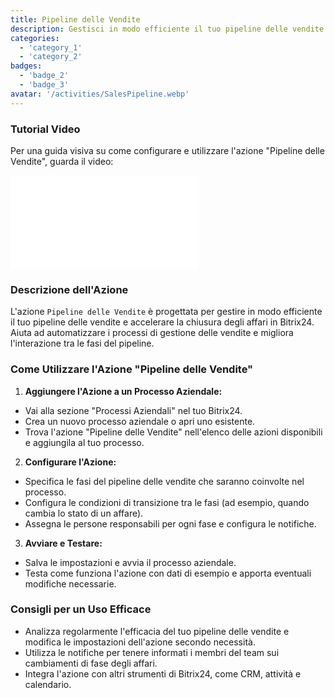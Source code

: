 ```yaml
---
title: Pipeline delle Vendite
description: Gestisci in modo efficiente il tuo pipeline delle vendite e chiudi gli affari più velocemente.
categories:
  - 'category_1'
  - 'category_2'
badges:
  - 'badge_2'
  - 'badge_3'
avatar: '/activities/SalesPipeline.webp'
---
```

### Tutorial Video

Per una guida visiva su come configurare e utilizzare l'azione "Pipeline delle Vendite", guarda il video:

<iframe
  class="aspect-video w-full mb-2 "
  src="//www.youtube.com/embed/OyzJd8BcTfY?feature=oembed&rel=0"
  frameborder="0"
  allow="accelerometer; autoplay; encrypted-media; gyroscope"
  allowfullscreen>
</iframe>

### Descrizione dell'Azione

L'azione `Pipeline delle Vendite` è progettata per gestire in modo efficiente il tuo pipeline delle vendite e accelerare la chiusura degli affari in Bitrix24. Aiuta ad automatizzare i processi di gestione delle vendite e migliora l'interazione tra le fasi del pipeline.

### Come Utilizzare l'Azione "Pipeline delle Vendite"

1. **Aggiungere l'Azione a un Processo Aziendale:**
  - Vai alla sezione "Processi Aziendali" nel tuo Bitrix24.
  - Crea un nuovo processo aziendale o apri uno esistente.
  - Trova l'azione "Pipeline delle Vendite" nell'elenco delle azioni disponibili e aggiungila al tuo processo.

2. **Configurare l'Azione:**
  - Specifica le fasi del pipeline delle vendite che saranno coinvolte nel processo.
  - Configura le condizioni di transizione tra le fasi (ad esempio, quando cambia lo stato di un affare).
  - Assegna le persone responsabili per ogni fase e configura le notifiche.

3. **Avviare e Testare:**
  - Salva le impostazioni e avvia il processo aziendale.
  - Testa come funziona l'azione con dati di esempio e apporta eventuali modifiche necessarie.

### Consigli per un Uso Efficace

- Analizza regolarmente l'efficacia del tuo pipeline delle vendite e modifica le impostazioni dell'azione secondo necessità.
- Utilizza le notifiche per tenere informati i membri del team sui cambiamenti di fase degli affari.
- Integra l'azione con altri strumenti di Bitrix24, come CRM, attività e calendario.
